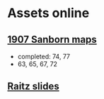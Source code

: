 # Assets online

## [1907 Sanborn maps](https://exploreukbeta.ukpdp.org/catalog/xt72fq9q2d7r#page/77/mode/1up/search/fayette+map+sanborn+1907)
* completed: 74, 77
* 63, 65, 67, 72

## [Raitz slides](https://exploreuk.uky.edu/catalog?f[source_s][]=Karl%20Raitz%20Kentucky%20slides)
